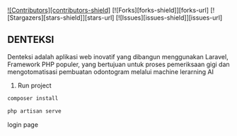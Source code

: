 [![Contributors][contributors-shield]][contributors-url]
[![Forks][forks-shield]][forks-url]
[![Stargazers][stars-shield]][stars-url]
[![Issues][issues-shield]][issues-url]

## DENTEKSI

Denteksi adalah aplikasi web inovatif yang dibangun menggunakan Laravel, Framework PHP populer, yang bertujuan untuk proses pemeriksaan gigi dan mengotomatisasi pembuatan odontogram melalui machine lerarning AI 

1. Run project
```bash
composer install
```

```bash
php artisan serve
```
login page





<!-- citation -->

[contributors-url]: https://github.com/yudamhndra/Denteksi-Web-AI/graphs/contributors
